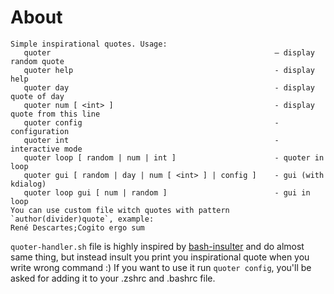 # About

```
Simple inspirational quotes. Usage:
   quoter                                                  – display random quote
   quoter help                                             - display help
   quoter day                                              - display quote of day
   quoter num [ <int> ]                                    - display quote from this line
   quoter config                                           - configuration
   quoter int                                              - interactive mode
   quoter loop [ random | num | int ]                      - quoter in loop
   quoter gui [ random | day | num [ <int> ] | config ]    - gui (with kdialog)
   quoter loop gui [ num | random ]                        - gui in loop
You can use custom file witch quotes with pattern `author(divider)quote`, example:
René Descartes;Cogito ergo sum
```

`quoter-handler.sh` file is highly inspired by [bash-insulter](https://github.com/hkbakke/bash-insulter) and do almost same thing, but instead insult you print you inspirational quote when you write wrong command :) If you want to use it run `quoter config`, you'll be asked for adding it to your .zshrc and .bashrc file.
